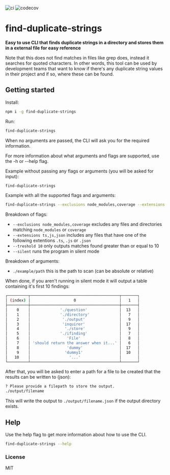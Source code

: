 ![ci](https://github.com/erwinheitzman/find-duplicate-strings/workflows/ci/badge.svg)
![codecov](https://codecov.io/gh/erwinheitzman/find-duplicate-strings/branch/master/graph/badge.svg)

# find-duplicate-strings

**Easy to use CLI that finds duplicate strings in a directory and stores them in a external file for easy reference**

Note that this does not find matches in files like grep does, instead it searches for quoted characters. In other words, this tool can be used by development teams that want to know if there's any duplicate string values in their project and if so, where these can be found.

## Getting started

Install:

```bash
npm i -g find-duplicate-strings
```

Run:

```bash
find-duplicate-strings
```

When no arguments are passed, the CLI will ask you for the required information.

For more information about what arguments and flags are supported, use the -h or --help flag.

Example without passing any flags or arguments (you will be asked for input):

```bash
find-duplicate-strings
```

Example with all the supported flags and arguments:

```bash
find-duplicate-strings --exclusions node_modules,coverage --extensions ts,js,json --treshold 10 --silent ./example/path
```

Breakdown of flags:

- `--exclusions node_modules,coverage` excludes any files and directories matching `node_modules` or `coverage`
- `--extensions ts,js,json` includes any files that have one of the following extentions `.ts`, `.js` or `.json`
- `--treshold 10` only outputs matches found greater than or equal to 10
- `--silent` runs the program in silent mode

Breakdown of arguments:

- `./example/path` this is the path to scan (can be absolute or relative)

When done, if you aren't running in silent mode it will output a table containing it's first 10 findings:

```bash
┌─────────┬───────────────────────────────────────┬───────┐
│ (index) │                   0                   │   1   │
├─────────┼───────────────────────────────────────┼───────┤
│    0    │             './question'              │  13   │
│    1    │             './directory'             │   7   │
│    2    │              './output'               │   9   │
│    3    │              'inquirer'               │  17   │
│    4    │               './store'               │   9   │
│    5    │             './ifinding'              │   7   │
│    6    │                'File'                 │   8   │
│    7    │ 'should return the answer when it...' │   6   │
│    8    │                'dummy'                │  17   │
│    9    │               'dummy1'                │  10   │
│   10    │                 '...'                 │       │
└─────────┴───────────────────────────────────────┴───────┘
```

After that, you will be asked to enter a path for a file to be created that the results can be written to (json):

```bash
? Please provide a filepath to store the output.
./output/filename
```

This will write the output to `./output/filename.json` if the output directory exists.

## Help

Use the help flag to get more information about how to use the CLI.

```bash
find-duplicate-strings --help
```

### License

MIT
